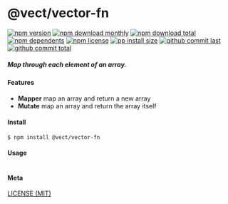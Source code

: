 # @vect/vector-fn

[![npm version][badge-npm-version]][url-npm]
[![npm download monthly][badge-npm-download-monthly]][url-npm]
[![npm download total][badge-npm-download-total]][url-npm]
[![npm dependents][badge-npm-dependents]][url-github]
[![npm license][badge-npm-license]][url-npm]
[![pp install size][badge-pp-install-size]][url-pp]
[![github commit last][badge-github-last-commit]][url-github]
[![github commit total][badge-github-commit-count]][url-github]

[//]: <> (Shields)
[badge-npm-version]: https://flat.badgen.net/npm/v/@vect/vector-fn
[badge-npm-download-monthly]: https://flat.badgen.net/npm/dm/@vect/vector-fn
[badge-npm-download-total]:https://flat.badgen.net/npm/dt/@vect/vector-fn
[badge-npm-dependents]: https://flat.badgen.net/npm/dependents/@vect/vector-fn
[badge-npm-license]: https://flat.badgen.net/npm/license/@vect/vector-fn
[badge-pp-install-size]: https://flat.badgen.net/packagephobia/install/@vect/vector-fn
[badge-github-last-commit]: https://flat.badgen.net/github/last-commit/hoyeungw/vect
[badge-github-commit-count]: https://flat.badgen.net/github/commits/hoyeungw/vect

[//]: <> (Link)
[url-npm]: https://npmjs.org/package/@vect/vector-fn
[url-pp]: https://packagephobia.now.sh/result?p=@vect/vector-fn
[url-github]: https://github.com/hoyeungw/vect

##### Map through each element of an array.

#### Features

- **Mapper** map an array and return a new array
- **Mutate** map an array and return the array itself

#### Install
```console
$ npm install @vect/vector-fn
```

#### Usage
```js
```

#### Meta
[LICENSE (MIT)](LICENSE)
